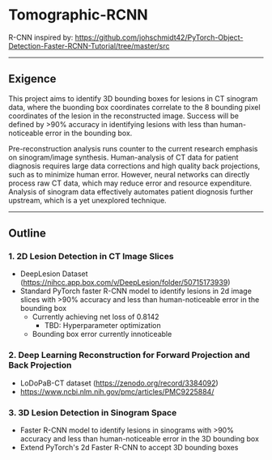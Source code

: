 # Tomographic-RCNN

R-CNN inspired by: https://github.com/johschmidt42/PyTorch-Object-Detection-Faster-RCNN-Tutorial/tree/master/src

---
## Exigence
This project aims to identify 3D bounding boxes for lesions in CT sinogram data, where the buonding box coordinates
correlate to the 8 bounding pixel coordinates of the lesion in the reconstructed image. Success will be defined by >90%
accuracy in identifying lesions with less than human-noticeable error in the bounding box.

Pre-reconstruction analysis runs counter to the current research emphasis on sinogram/image synthesis.
Human-analysis of CT data for patient diagnosis requires large data corrections and high quality back projections,
such as to minimize human error. However, neural networks can directly process raw CT data, which may reduce
error and resource expenditure. Analysis of sinogram data effectively automates patient diognosis further upstream, 
which is a yet unexplored technique.

---
## Outline
### 1. 2D Lesion Detection in CT Image Slices
- DeepLesion Dataset (https://nihcc.app.box.com/v/DeepLesion/folder/50715173939)
- Standard PyTorch faster R-CNN model to identify lesions in 2d image slices with >90% accuracy and less than human-noticeable error in the bounding box
  - Currently achieving net loss of 0.8142
    - TBD: Hyperparameter optimization
  - Bounding box error currently innoticeable
### 2. Deep Learning Reconstruction for Forward Projection and Back Projection
- LoDoPaB-CT dataset (https://zenodo.org/record/3384092)
- https://www.ncbi.nlm.nih.gov/pmc/articles/PMC9225884/
### 3. 3D Lesion Detection in Sinogram Space
- Faster R-CNN model to identify lesions in sinograms with >90% accuracy and less than human-noticeable error in the 3D bounding box
- Extend PyTorch's 2d Faster R-CNN to accept 3D bounding boxes
